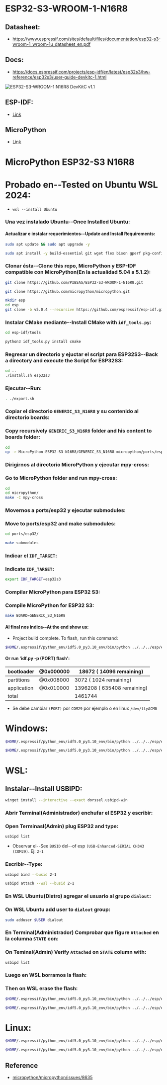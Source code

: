 # ESP32-S3-WROOM-1-N16R8

## Datasheet:

- https://www.espressif.com/sites/default/files/documentation/esp32-s3-wroom-1_wroom-1u_datasheet_en.pdf

## Docs:
- https://docs.espressif.com/projects/esp-idf/en/latest/esp32s3/hw-reference/esp32s3/user-guide-devkitc-1.html

![ESP32-S3-WROOM-1 N16R8 DevKitC v1.1](ESP32-S3_DevKitC-1.1.png)

## ESP-IDF:
- [Link](https://docs.espressif.com/projects/esp-idf/en/stable/esp32s3/get-started/linux-macos-setup.html)
## MicroPython
- [Link](https://github.com/micropython/micropython/blob/master/ports/esp32/README.md)


# MicroPython ESP32-S3 N16R8

# Probado en--Tested on Ubuntu WSL 2024:

- ``` wsl --install Ubuntu ```


### Una vez instalado Ubuntu--Once Installed Ubuntu:

#### Actualizar e instalar requerimientos--Update and Install Requirements:

```bash
sudo apt update && sudo apt upgrade -y
```
```bash
sudo apt install -y build-essential git wget flex bison gperf pkg-config python3 python3-pip python3-venv cmake ninja-build ccache libffi-dev libssl-dev dfu-util libusb-1.0-0
```


### Clonar ésta--Clone this repo, MicroPython y ESP-IDF compatible con MicroPython(En la actualidad 5.04 a 5.1.2):

```bash
git clone https://github.com/PIBSAS/ESP32-S3-WROOM-1-N16R8.git
```
```bash
git clone https://github.com/micropython/micropython.git
```
```bash
mkdir esp
cd esp
git clone -b v5.0.4 --recursive https://github.com/espressif/esp-idf.git
```

### Instalar CMake mediante--Install CMake with ``idf_tools.py``:

```bash
cd esp-idf/tools
```
```bash
python3 idf_tools.py install cmake
```

### Regresar un directorio y ejuctar el script para ESP32S3--Back a directory and execute the Script for ESP32S3:

```bash
cd ..
./install.sh esp32s3
```

### Ejecutar--Run:
```bash
. ./export.sh
```

### Copiar el directorio ``GENERIC_S3_N16R8`` y su contenido al directorio boards:
### Copy recursively ``GENERIC_S3_N16R8`` folder and his content to boards folder:

```bash
cd
cp -r MicroPython-ESP32-S3-N16R8/GENERIC_S3_N16R8 micropython/ports/esp32/boards
```

### Dirigirnos al directorio MicroPython y ejecutar mpy-cross:
### Go to MicroPython folder and run mpy-cross:

```bash
cd
cd micropython/
make -C mpy-cross
```

### Movernos a ports/esp32 y ejecutar submodules:
### Move to ports/esp32 and make submodules:

```bash
cd ports/esp32/
```
```bash
make submodules
```

### Indicar el ``IDF_TARGET``:
### Indicate ``IDF_TARGET``:

```bash
export IDF_TARGET=esp32s3
```

### Compilar MicroPython para ESP32 S3:
### Compile MicroPython for ESP32 S3:

```bash
make BOARD=GENERIC_S3_N16R8
```

#### Al final nos indica--At the end show us:

- Project build complete. To flash, run this command:
```bash
$HOME/.espressif/python_env/idf5.0_py3.10_env/bin/python ../../../esp/esp-idf/components/esptool_py/esptool/esptool.py -p (PORT) -b 460800 --before default_reset --after no_reset --chip esp32s3  write_flash --flash_mode dio --flash_size 16MB --flash_freq 80m 0x0 build-GENERIC_S3_N16R8/bootloader/bootloader.bin 0x8000 build-GENERIC_S3_N16R8/partition_table/partition-table.bin 0x10000 build-GENERIC_S3_N16R8/micropython.bin
```

#### Or run 'idf.py -p (PORT) flash':

| bootloader  |  @0x000000  |  18672  (   14096 remaining)  |
|-------------|-------------|-------------------------------|
| partitions  | @0x008000   |   3072  (    1024 remaining)  |
| application | @0x010000   | 1396208  (  635408 remaining) |
| total       |             | 1461744                       |

- Se debe cambiar ``(PORT)`` por ``COM29`` por ejemplo o en linux ``/dev/ttyACM0``

# Windows:

```bash
$HOME/.espressif/python_env/idf5.0_py3.10_env/bin/python ../../../esp/esp-idf/components/esptool_py/esptool/esptool.py -p /dev/ttyACM0 erase_flash
```
```bash
$HOME/.espressif/python_env/idf5.0_py3.10_env/bin/python ../../../esp/esp-idf/components/esptool_py/esptool/esptool.py -p COM29 -b 460800 --before default_reset --after no_reset --chip esp32s3  write_flash --flash_mode dio --flash_size 16MB --flash_freq 80m 0x0 build-GENERIC_S3_N16R8/bootloader/bootloader.bin 0x8000 build-GENERIC_S3_N16R8/partition_table/partition-table.bin 0x10000 build-GENERIC_S3_N16R8/micropython.bin
```

# WSL:

## Instalar--Install USBIPD:

```bash
winget install --interactive --exact dorssel.usbipd-win
```

### Abrir Terminal(Administrador) enchufar el ESP32 y escribir:
### Open Terminasl(Admin) plug ESP32 and type:

```bash
usbipd list
```
- Observar el--See ``BUSID`` del--of esp ``(USB-Enhanced-SERIAL CH343 (COM29)``. Ej: ``2-1``

### Escribir--Type:

```bash
usbipd bind --busid 2-1
```

```bash
usbipd attach --wsl --busid 2-1
```

### En WSL Ubuntu(Distro) agregar el usuario al grupo ``dialout``:
### On WSL Ubuntu add user to ``dialout`` group:

```bash
sudo adduser $USER dialout
```

### En Terminal(Administrador) Comprobar que figure ``Attached`` en la columna ``STATE`` con:
### On Teminal(Admin) Verify ``Attached`` on ``STATE`` column with:

```bash
usbipd list
```

### Luego en WSL borramos la flash:
### Then on WSL erase the flash:

```bash
$HOME/.espressif/python_env/idf5.0_py3.10_env/bin/python ../../../esp/esp-idf/components/esptool_py/esptool/esptool.py -p /dev/ttyACM0 erase_flash
```

```bash
$HOME/.espressif/python_env/idf5.0_py3.10_env/bin/python ../../../esp/esp-idf/components/esptool_py/esptool/esptool.py -p /dev/ttyACM0 -b 460800 --before default_reset --after no_reset --chip esp32s3  write_flash --flash_mode dio --flash_size 16MB --flash_freq 80m 0x0 build-GENERIC_S3_N16R8/bootloader/bootloader.bin 0x8000 build-GENERIC_S3_N16R8/partition_table/partition-table.bin 0x10000 build-GENERIC_S3_N16R8/micropython.bin
```

# Linux:

```bash
$HOME/.espressif/python_env/idf5.0_py3.10_env/bin/python ../../../esp/esp-idf/components/esptool_py/esptool/esptool.py -p /dev/ttyACM0 erase_flash
```
```bash
$HOME/.espressif/python_env/idf5.0_py3.10_env/bin/python ../../../esp/esp-idf/components/esptool_py/esptool/esptool.py -p /dev/ttyACM0 -b 460800 --before default_reset --after no_reset --chip esp32s3  write_flash --flash_mode dio --flash_size 16MB --flash_freq 80m 0x0 build-GENERIC_S3_N16R8/bootloader/bootloader.bin 0x8000 build-GENERIC_S3_N16R8/partition_table/partition-table.bin 0x10000 build-GENERIC_S3_N16R8/micropython.bin
```

## Reference

+ [micropython/micropython/issues/8635](https://github.com/micropython/micropython/issues/8635#issuecomment-1129218506)
